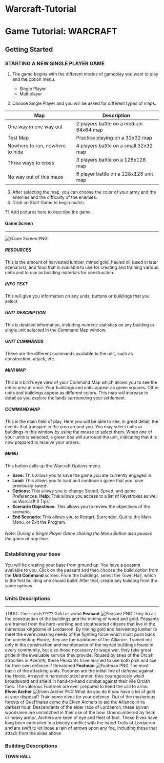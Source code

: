 # Warcraft-Tutorial
# Game Tutorial: WARCRAFT

## Getting Started

### STARTING A NEW SINGLE PLAYER GAME
1. The game begins with the different modes of gameplay you want to play and the option menu.
    * Single Player
    * Multiplayer

2. Choose Single Player and you will be asked for different types of maps.

| Map | Description |
| ------ | ------ |
| One way in one way out | 2 players battle on a medium 64x64 map |
| Test Map | Practice playing on a 32x32 map |
| Nowhere to run, nowhere to hide | 4 players battle on a small 32x32 map |
| Three ways to cross | 3 players battle on a 128x128 map |
| No way out of this maze | 6 player battle on a 128x128 unit map |


3. After selecting the map, you can choose the color of your army and the enemies and the difficulty of the enemies.
4. Click on Start Game to begin match.

?? Add pictures here to describe the game
#### Game Screen
----
![Game Screen.PNG](https://www.dropbox.com/s/1cmjtrg8d2xbz45/Game%20Screen.PNG?dl=0&raw=1)

##### RESOURCES
This is the amount of harvested lumber, mined gold, hauled oil (used in later scenarios),
and food that is available to use for creating and training various units and to use as
building materials for construction.
##### INFO TEXT
This will give you information on any units, buttons or buildings that you select.
##### UNIT DESCRIPTION
This is detailed information, including numeric statistics on any building or single unit
selected in the Command Map window.
##### UNIT COMMANDS
These are the different commands available to the unit, such as construction, attack, etc.
##### MINI MAP
This is a bird’s eye view of your Command Map which allows you to see the entire area at
once. Your buildings and units appear as green squares. Other units and buildings
appear as different colors. This map will increase in detail as you explore the lands
surrounding your settlement.
##### COMMAND MAP
This is the main field of play. Here you will be able to see, in great detail, the events that
transpire in the area around you. You may select units or buildings in this window by
using the mouse to select them. When one of your units is selected, a green box will
surround the unit, indicating that it is now prepared to receive your orders.
##### MENU
This button calls up the Warcraft Options menu.
- **Save:** This allows you to save the game you are currently engaged in.
- **Load:** This allows you to load and continue a game that you have previously saved.
- **Options:** This allows you to change Sound, Speed, and game Preferences.
**Help:** This allows you access to a list of Keystrokes as well as Warcraft II Tips.
- **Scenario Objectives:** This allows you to review the objectives of the scenario.
- **End Scenario:** This allows you to Restart, Surrender, Quit to the Main Menu, or Exit the Program.

###### Note: During a Single Player Game clicking the Menu Button also pauses the game at any time.

### Establishing your base
You will be creating your base from ground up. You have a peasant available to you. Click on the peasant and then choose the build option from the __Unit Command__ screen.
From the buildings, select the Town Hall, which is the first building one should build.
After that, create any building from the same options.



### Units Descriptions
----
TODO: Their costs????? Gold or wood
**Peasant**
![Peasant.PNG](https://www.dropbox.com/s/ysp62fjk236510b/Peasant.PNG?dl=0&raw=1)
They do all the construction of the buildings and the mining of wood and gold.
Peasants are trained from the hard-working and stouthearted citizens that live in the numerous kingdoms of Lordaeron. By mining gold and harvesting lumber to meet the everincreasing needs of the fighting force which must push back the unrelenting Horde, they are the backbone of the Alliance. 
Trained not only in the construction and maintenance of the myriad buildings found in every community, but also those necessary to wage war, they take great pride in the invaluable service they provide. Roused by tales of the Orcish atrocities in Azeroth, these Peasants have learned to use both pick and axe for their own defense if threatened
**Footman**
![Footman.PNG](https://www.dropbox.com/s/57abijszcfwnnjc/Footman.PNG?dl=0&raw=1)
The most basic of the attacking units.
Footmen are the initial line of defense against the Horde. Arrayed in hardened steel armor, they courageously wield broadsword and shield in hand-to-hand combat against their vile Orcish foes. The valorous Footmen are ever prepared to heed the call to arms.
**Elven Archer**
![Elven Archer.PNG](https://www.dropbox.com/s/duq7r2u2eei7kjh/Elven%20Archer.PNG?dl=0&raw=1)
What do you do if you have a lot of gold at your disposal? Train some elves for your defence. 
Out of the mysterious forests of Quel’thalas come the Elven Archers to aid the Alliance in its darkest hour. Descendants of the elder race of Lordaeron, these sylvan woodsmen are unmatched in their use of the bow. Unencumbered by helm or heavy armor, Archers are keen of eye and fleet of foot. These Elves have long been embroiled in a bloody conflict with
the hated Trolls of Lordaeron and are swift to let loose a rain of arrows upon any foe, including those that attack from the skies above

### Building Descriptions
**TOWN HALL**
